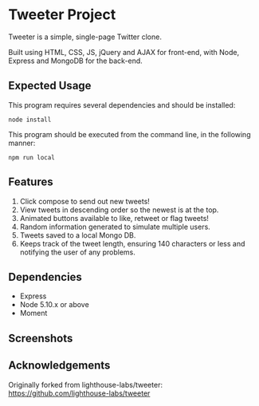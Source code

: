 # Tweeter Project

Tweeter is a simple, single-page Twitter clone.

Built using HTML, CSS, JS, jQuery and AJAX for front-end, with Node, Express and MongoDB for the back-end.

## Expected Usage

This program requires several dependencies and should be installed:

`node install`

This program should be executed from the command line, in the following manner:

`npm run local`

## Features

1. Click compose to send out new tweets!
2. View tweets in descending order so the newest is at the top.
3. Animated buttons available to like, retweet or flag tweets!
4. Random information generated to simulate multiple users.
5. Tweets saved to a local Mongo DB.
6. Keeps track of the tweet length, ensuring 140 characters or less and notifying the user of any problems.

## Dependencies

- Express
- Node 5.10.x or above
- Moment

## Screenshots


## Acknowledgements

Originally forked from lighthouse-labs/tweeter:
<https://github.com/lighthouse-labs/tweeter>